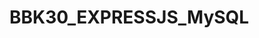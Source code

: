 # BBK30_EXPRESSJS_MySQL
<!-- Endpoints
  Ejercicio 1
Crea endpoint de base de datos 
Crea las siguientes tablas usando Express y MySQL como hemos visto en clase:
Tabla Products
Tabla Categories
*Recuerda que en el caso de una relación muchos a muchos necesitarás una tabla intermedia.

  Ejercicio 2
Crea un endpoint para añadir un producto nuevo y añade 2 productos nuevos desde postman
Crea un endpoint para crear una categoría y añade 2 categorías nuevas desde postman

  Ejercicio 3
Crea un endpoint para actualizar un producto. 
Crea un endpoint para actualizar una categoría.

  Ejercicio 4
Crea un endpoint que muestre todos los productos
Crea un endpoint que muestre todas las categorías
Crea un endpoint que muestra todos los productos con sus categorías
Crea un endpoint donde puedas seleccionar un producto por id
Crea un endpoint que muestre de forma descendente los productos.
Crea un endpoint donde puedas seleccionar una categoría por id
Crea un endpoint donde puedas buscar un producto por su nombre

  Ejercicio 4
Crea un endpoint donde puedas eliminar un producto por su id

______________________________________________________________________________

1.2.MVC
Implementa el patrón de diseño MVC
Crear la carpeta config
Crea una carpeta config  y que tenga un archivo database.js que contenga los datos de la conexión de la base de datos y crea otro archivo database.example.js que contenga lo mismo pero sin tus credenciales. Recuerda no subir tu archivo database.js a tu repositorio github.

Crear estructura de carpetas
  Products
Crea un archivo products.js dentro de una carpeta routes que contenga todas las rutas de products
Crea un ProductController.js que contenga todas las acciones de los productos

  Categories
Crea un archivo categories.js dentro de una carpeta routes que contenga todas las rutas de categories
Crea un CategoryController.js que contenga todas las acciones de los categories


1.3. Github

Subir el proyecto a un repositorio en github
Hacer commits con frecuencia
Hacer un pequeño readme -->
